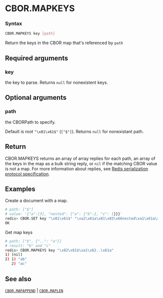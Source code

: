 # CBOR.MAPKEYS

### Syntax
```bash
CBOR.MAPKEYS key [path]
```

Return the keys in the CBOR map that's referenced by `path`

## Required arguments

### key
the key to parse. Returns `null` for nonexistent keys.

## Optional arguments

### path
the CBORPath to specify. 

Default is root `"\x81\x61$"` (`["$"]`). Returns `null` for nonexistant path.

## Return

CBOR.MAPKEYS returns an array of array replies for each path, an array of the keys in the map as a bulk string reply, or `nil` if the matching CBOR value is not a map. 
For more information about replies, see [Redis serialization protocol specification](/docs/reference/protocol-spec).

## Examples

Create a document with a map.
```bash
# path: ["$"]
# value: '{"a":[3], "nested": {"a": {"b":2, "c": 1}}}'
redis> CBOR.SET key "\x81\x61$" "\xa2\x61a\x81\x03\x66nested\xa1\x61a\xa2\x61b\x02\x61c\x01"
OK
```

Get map keys
```bash
# path: ["$", {"..": "a"}]
# result: "b" and "c"
redis> CBOR.MAPKEYS key "\x82\x61$\xa1\x62..\x61a"
1) (nil)
2) 1) "ab"
   2) "ac"
```

## See also

[`CBOR.MAPAPPEND`](cbor.mapappend.md) | [`CBOR.MAPLEN`](cbor.maplen.md)
